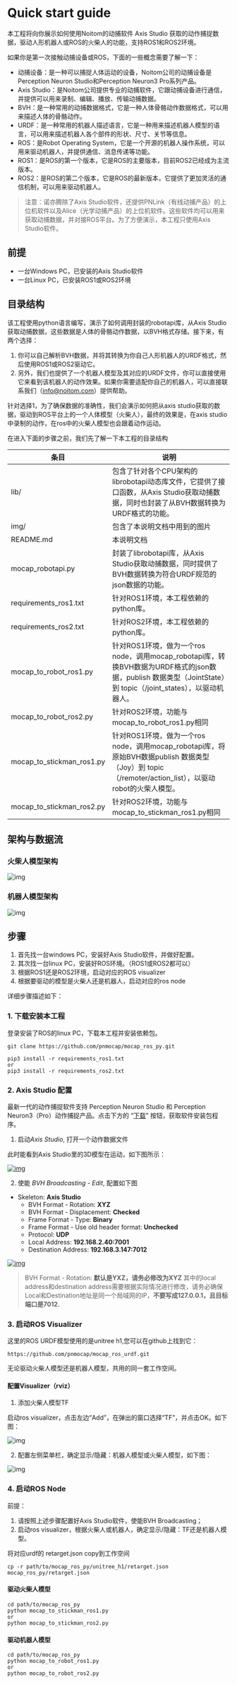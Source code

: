# Quick start guide

本工程将向你展示如何使用Noitom的动捕软件 Axis Studio 获取的动作捕捉数据，驱动人形机器人或ROS的火柴人的功能，支持ROS1和ROS2环境。

如果你是第一次接触动捕设备或ROS，下面的一些概念需要了解一下：

- 动捕设备：是一种可以捕捉人体运动的设备，Noitom公司的动捕设备是Perception Neuron Studio和Perception Neuron3 Pro系列产品。
- Axis Studio：是Noitom公司提供专业的动捕软件，它跟动捕设备进行通信，并提供可以用来录制、编辑、播放、传输动捕数据。
- BVH：是一种常用的动捕数据格式，它是一种人体骨骼动作数据格式，可以用来描述人体的骨骼动作。
- URDF：是一种常用的机器人描述语言，它是一种用来描述机器人模型的语言，可以用来描述机器人各个部件的形状、尺寸、关节等信息。
- ROS：是Robot Operating System，它是一个开源的机器人操作系统，可以用来驱动机器人，并提供通信、消息传递等功能。
- ROS1：是ROS的第一个版本，它是ROS的主要版本，目前ROS2已经成为主流版本。
- ROS2：是ROS的第二个版本，它是ROS的最新版本，它提供了更加灵活的通信机制，可以用来驱动机器人。

> 注意：诺亦腾除了Axis Studio软件，还提供PNLink（有线动捕产品）的上位机软件以及Alice（光学动捕产品）的上位机软件。这些软件均可以用来获取动捕数据，并对接ROS平台。为了方便演示，本工程只使用Axis Studio软件。

## 前提

- 一台Windows PC，已安装的Axis Studio软件
- 一台Linux PC，已安装ROS1或ROS2环境

## 目录结构

该工程使用python语言编写，演示了如何调用封装的robotapi库，从Axis Studio获取动捕数据，这些数据是人体的骨骼动作数据，以BVH格式存储。接下来，有两个选择：
1. 你可以自己解析BVH数据，并将其转换为你自己人形机器人的URDF格式，然后使用ROS1或ROS2驱动它。
2. 另外，我们也提供了一个机器人模型及其对应的URDF文件，你可以直接使用它来看到该机器人的动作效果。如果你需要适配你自己的机器人，可以直接联系我们（info@noitom.com）提供帮助。

针对选择1，为了确保数据的准确性，我们会演示如何把从axis studio获取的数据，驱动到ROS平台上的一个人体模型（火柴人），最终的效果是，在axis studio中录制的动作，在ros中的火柴人模型也会跟着动作运动。

在进入下面的步骤之前，我们先了解一下本工程的目录结构

| 条目                      | 说明                                                         |
| ------------------------- | ------------------------------------------------------------ |
| lib/                      | 包含了针对各个CPU架构的librobotapi动态库文件，它提供了接口函数，从Axis Studio获取动捕数据，同时也封装了从BVH数据转换为URDF格式的功能。 |
| img/                      | 包含了本说明文档中用到的图片                                 |
| README.md                 | 本说明文档                                                   |
| mocap_robotapi.py         | 封装了librobotapi库，从Axis Studio获取动捕数据，同时提供了BVH数据转换为符合URDF规范的json数据的功能。 |
| requirements_ros1.txt     | 针对ROS1环境，本工程依赖的python库。                         |
| requirements_ros2.txt     | 针对ROS2环境，本工程依赖的python库。                         |
| mocap_to_robot_ros1.py    | 针对ROS1环境，做为一个ros node，调用mocap_robotapi库，转换BVH数据为URDF格式的json数据，publish 数据类型（JointState）到 topic（/joint_states），以驱动机器人。 |
| mocap_to_robot_ros2.py    | 针对ROS2环境，功能与mocap_to_robot_ros1.py相同               |
| mocap_to_stickman_ros1.py | 针对ROS1环境，做为一个ros node，调用mocap_robotapi库，将原始BVH数据publish 数据类型（Joy）到 topic（/remoter/action_list），以驱动robot的火柴人模型。 |
| mocap_to_stickman_ros2.py | 针对ROS2环境，功能与mocap_to_stickman_ros1.py相同            |

## 架构与数据流

### 火柴人模型架构

![img](img/robotapi-ros-sticker.png)

### 机器人模型架构

![img](img/robotapi-ros-robot.png)

## 步骤

1. 首先找一台windows PC，安装好Axis Studio软件，并做好配置。
2. 其次找一台linux PC，安装好ROS环境。（ROS1或ROS2都可以）
3. 根据ROS1还是ROS2环境，启动对应的ROS visualizer
4. 根据要驱动的模型是火柴人还是机器人，启动对应的ros node

详细步骤描述如下：

### 1. 下载安装本工程

登录安装了ROS的linux PC，下载本工程并安装依赖包。

```
git clone https://github.com/pnmocap/mocap_ros_py.git

pip3 install -r requirements_ros1.txt
or
pip3 install -r requirements_ros2.txt
```


### 2. Axis Studio 配置

最新一代的动作捕捉软件支持 Perception Neuron Studio 和 Perception Neuron3（Pro）动作捕捉产品。点击下方的 “[下载](https://shopcdn.noitom.com.cn/software/9d68e93a50424cac8fbc6d6c9e5bd3da/Axis_Studio_nacs_x64_2_12_13808_2521_20241209183103543.zip)” 按钮，获取软件安装包程序。

1. 启动*Axis Studio*, 打开一个动作数据文件

此时能看到Axis Studio里的3D模型在运动，如下图所示：

   [![img](https://github.com/pnmocap/neuron_mocap_live-c4d/raw/main/resource/launch_axis_studio.gif)](https://github.com/pnmocap/neuron_mocap_live-c4d/blob/main/resource/launch_axis_studio.gif)


2. 使能 *BVH Broadcasting - Edit*, 配置如下图
- Skeleton: **Axis Studio**
   - BVH Format - Rotation: **XYZ**
   - BVH Format - Displacement: **Checked**
   - Frame Format - Type: **Binary**
   - Frame Format - Use old header format: **Unchecked**
   - Protocol: **UDP**
   - Local Address: **192.168.2.40:7001**
   - Destination Address: **192.168.3.147:7012**

[![img](img/stream_04.png)](img/stream_04.png)

> BVH Format - Rotation: **默认是YXZ，请务必修改为XYZ**
> 其中的local address和destination address需要根据实际情况进行修改，请务必确保Local和Destination地址是同一个局域网的IP，**不要写成127.0.0.1，且目标端口是7012.**

### 3. 启动ROS Visualizer

这里的ROS URDF模型使用的是unitree h1,您可以在github上找到它：

~~~
https://github.com/pnmocap/mocap_ros_urdf.git
~~~

无论驱动火柴人模型还是机器人模型，共用的同一套工作空间。



#### 配置Visualizer（rviz）

1. 添加火柴人模型TF

启动ros visualizer，点击左边“Add”，在弹出的窗口选择“TF”，并点击OK。如下图：

![img](img/add_tf.png)

2. 配置左侧菜单栏，确定显示/隐藏：机器人模型或火柴人模型，如下图：

![img](img/stickerman.png)



### 4. 启动ROS Node

前提：

1. 请按照上述步骤配置好Axis Studio软件，使能BVH Broadcasting；
2. 启动ros visualizer，根据火柴人或机器人，确定显示/隐藏：TF还是机器人模型。

将对应urdf的  retarget.json  copy到工作空间

~~~
cp -r path/to/mocap_ros_py/unitree_h1/retarget.json  mocap_ros_py/retarget.json
~~~

#### 驱动火柴人模型

```
cd path/to/mocap_ros_py
python mocap_to_stickman_ros1.py
or
python mocap_to_stickman_ros2.py
```

#### 驱动机器人模型

```
cd path/to/mocap_ros_py
python mocap_to_robot_ros1.py
or
python mocap_to_robot_ros2.py
```


